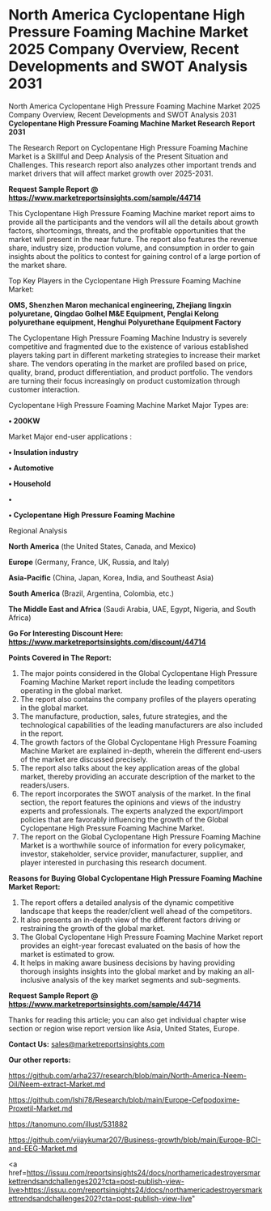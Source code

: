 # North America Cyclopentane High Pressure Foaming Machine Market 2025 Company Overview, Recent Developments and SWOT Analysis 2031
North America Cyclopentane High Pressure Foaming Machine Market 2025 Company Overview, Recent Developments and SWOT Analysis 2031
<strong>Cyclopentane High Pressure Foaming Machine Market Research Report 2031</strong>

The Research Report on Cyclopentane High Pressure Foaming Machine Market is a Skillful and Deep Analysis of the Present Situation and Challenges. This research report also analyzes other important trends and market drivers that will affect market growth over 2025-2031.

<strong>Request Sample Report @ <a href=https://www.marketreportsinsights.com/sample/44714>https://www.marketreportsinsights.com/sample/44714</a></strong>

This Cyclopentane High Pressure Foaming Machine market report aims to provide all the participants and the vendors will all the details about growth factors, shortcomings, threats, and the profitable opportunities that the market will present in the near future. The report also features the revenue share, industry size, production volume, and consumption in order to gain insights about the politics to contest for gaining control of a large portion of the market share.

Top Key Players in the Cyclopentane High Pressure Foaming Machine Market:

<strong>OMS, Shenzhen Maron mechanical engineering, Zhejiang lingxin polyuretane, Qingdao Golhel M&E Equipment, Penglai Kelong polyurethane equipment, Henghui Polyurethane Equipment Factory</strong>

The Cyclopentane High Pressure Foaming Machine Industry is severely competitive and fragmented due to the existence of various established players taking part in different marketing strategies to increase their market share. The vendors operating in the market are profiled based on price, quality, brand, product differentiation, and product portfolio. The vendors are turning their focus increasingly on product customization through customer interaction.

Cyclopentane High Pressure Foaming Machine Market Major Types are:

<strong>•  200KW</strong>

Market Major end-user applications :

<strong>•  Insulation industry

•  Automotive

•  Household

•  

•  Cyclopentane High Pressure Foaming Machine</strong>

Regional Analysis

</u><strong><b>North America</b></strong> (the United States, Canada, and Mexico)

<strong><b>Europe </b></strong>(Germany, France, UK, Russia, and Italy)

<strong><b>Asia-Pacific</b></strong> (China, Japan, Korea, India, and Southeast Asia)

<strong><b>South America</b></strong> (Brazil, Argentina, Colombia, etc.)

<strong><b>The Middle East and Africa</b></strong> (Saudi Arabia, UAE, Egypt, Nigeria, and South Africa)

<strong>Go For Interesting Discount Here: <a href=https://www.marketreportsinsights.com/discount/44714>https://www.marketreportsinsights.com/discount/44714</a></strong>

<strong>Points Covered in The Report:</strong>
<ol>
  <li>The major points considered in the Global Cyclopentane High Pressure Foaming Machine Market report include the leading competitors operating in the global market.</li>
  <li>The report also contains the company profiles of the players operating in the global market.</li>
  <li>The manufacture, production, sales, future strategies, and the technological capabilities of the leading manufacturers are also included in the report.</li>
  <li>The growth factors of the Global Cyclopentane High Pressure Foaming Machine Market are explained in-depth, wherein the different end-users of the market are discussed precisely.</li>
  <li>The report also talks about the key application areas of the global market, thereby providing an accurate description of the market to the readers/users.</li>
  <li>The report incorporates the SWOT analysis of the market. In the final section, the report features the opinions and views of the industry experts and professionals. The experts analyzed the export/import policies that are favorably influencing the growth of the Global Cyclopentane High Pressure Foaming Machine Market.</li>
  <li>The report on the Global Cyclopentane High Pressure Foaming Machine Market is a worthwhile source of information for every policymaker, investor, stakeholder, service provider, manufacturer, supplier, and player interested in purchasing this research document.</li>
</ol>
<strong>Reasons for Buying Global Cyclopentane High Pressure Foaming Machine Market Report:</strong>

<ol>
  <li>The report offers a detailed analysis of the dynamic competitive landscape that keeps the reader/client well ahead of the competitors.</li>
  <li>It also presents an in-depth view of the different factors driving or restraining the growth of the global market.</li>
  <li>The Global Cyclopentane High Pressure Foaming Machine Market report provides an eight-year forecast evaluated on the basis of how the market is estimated to grow.</li>
  <li>It helps in making aware business decisions by having providing thorough insights insights into the global market and by making an all-inclusive analysis of the key market segments and sub-segments.</li>
</ol>
<strong>Request Sample Report @ <a href=https://www.marketreportsinsights.com/sample/44714>https://www.marketreportsinsights.com/sample/44714</a></strong>


Thanks for reading this article; you can also get individual chapter wise section or region wise report version like Asia, United States, Europe.

<strong>Contact Us:</strong>
sales@marketreportsinsights.com

<strong>Our other reports:</strong>

<a href=https://github.com/arha237/research/blob/main/North-America-Neem-Oil/Neem-extract-Market.md>https://github.com/arha237/research/blob/main/North-America-Neem-Oil/Neem-extract-Market.md</a>

<a href=https://github.com/Ishi78/Research/blob/main/Europe-Cefpodoxime-Proxetil-Market.md>https://github.com/Ishi78/Research/blob/main/Europe-Cefpodoxime-Proxetil-Market.md</a>

<a href=https://tanomuno.com/illust/531882>https://tanomuno.com/illust/531882</a>

<a href=https://github.com/vijaykumar207/Business-growth/blob/main/Europe-BCI-and-EEG-Market.md>https://github.com/vijaykumar207/Business-growth/blob/main/Europe-BCI-and-EEG-Market.md</a>

<a href=https://issuu.com/reportsinsights24/docs/northamericadestroyersmarkettrendsandchallenges202?cta=post-publish-view-live>https://issuu.com/reportsinsights24/docs/northamericadestroyersmarkettrendsandchallenges202?cta=post-publish-view-live</a>"
